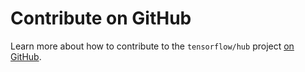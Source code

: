 # Contribute on GitHub

Learn more about how to contribute to the `tensorflow/hub` project
[on GitHub](https://github.com/tensorflow/hub/blob/master/CONTRIBUTING.md).
